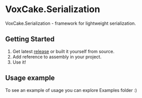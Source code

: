 # VoxCake.Serialization
VoxCake.Serialization - framework for lightweight serialization.

## Getting Started
1. Get latest [release](https://github.com/imkoi/voxcake-serialization/releases/tag/1.0) or built it yourself from source.
2. Add reference to assembly in your project.
3. Use it!

## Usage example
To see an example of usage you can explore Examples folder :)